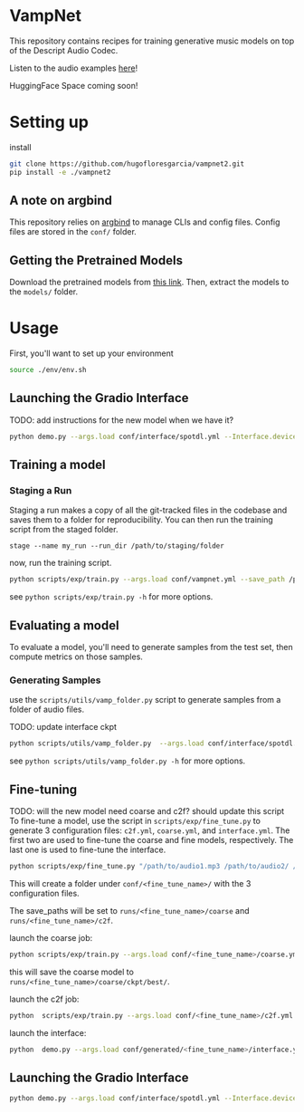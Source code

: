 # VampNet

This repository contains recipes for training generative music models on top of the Descript Audio Codec.

Listen to the audio examples [here](https://hugo-does-things.notion.site/VampNet-Music-Generation-via-Masked-Acoustic-Token-Modeling-e37aabd0d5f1493aa42c5711d0764b33?pvs=4)!

HuggingFace Space coming soon! 

# Setting up

install 

```bash
git clone https://github.com/hugofloresgarcia/vampnet2.git
pip install -e ./vampnet2
```

## A note on argbind
This repository relies on [argbind](https://github.com/pseeth/argbind) to manage CLIs and config files.
Config files are stored in the `conf/` folder.

## Getting the Pretrained Models

Download the pretrained models from [this link](https://drive.google.com/file/d/1ZIBMJMt8QRE8MYYGjg4lH7v7BLbZneq2/view?usp=sharing). Then, extract the models to the `models/` folder.

# Usage

First, you'll want to set up your environment
```bash
source ./env/env.sh
```

## Launching the Gradio Interface
TODO: add instructions for the new model when we have it? 
```bash
python demo.py --args.load conf/interface/spotdl.yml --Interface.device cuda
```

## Training a model

### Staging a Run

Staging a run makes a copy of all the git-tracked files in the codebase and saves them to a folder for reproducibility. You can then run the training script from the staged folder.

```
stage --name my_run --run_dir /path/to/staging/folder
```

now, run the training script. 

```bash
python scripts/exp/train.py --args.load conf/vampnet.yml --save_path /path/to/checkpoint
```

see `python scripts/exp/train.py -h` for more options.

## Evaluating a model

To evaluate a model, you'll need to generate samples from the test set, then compute metrics on those samples.

### Generating Samples
use the `scripts/utils/vamp_folder.py` script to generate samples from a folder of audio files.

TODO: update interface ckpt
```bash
python scripts/utils/vamp_folder.py  --args.load conf/interface/spotdl.yml --Interface.device cuda --exp_type sampling-steps
```

see `python scripts/utils/vamp_folder.py -h` for more options.

## Fine-tuning
TODO: will the new model need coarse and c2f? should update this script
To fine-tune a model, use the script in `scripts/exp/fine_tune.py` to generate 3 configuration files: `c2f.yml`, `coarse.yml`, and `interface.yml`.
The first two are used to fine-tune the coarse and fine models, respectively. The last one is used to fine-tune the interface.

```bash
python scripts/exp/fine_tune.py "/path/to/audio1.mp3 /path/to/audio2/ /path/to/audio3.wav" <fine_tune_name>
```

This will create a folder under `conf/<fine_tune_name>/` with the 3 configuration files.

The save_paths will be set to `runs/<fine_tune_name>/coarse` and `runs/<fine_tune_name>/c2f`.

launch the coarse job:
```bash
python scripts/exp/train.py --args.load conf/<fine_tune_name>/coarse.yml
```

this will save the coarse model to `runs/<fine_tune_name>/coarse/ckpt/best/`.

launch the c2f job:
```bash
python  scripts/exp/train.py --args.load conf/<fine_tune_name>/c2f.yml
```

launch the interface:
```bash
python  demo.py --args.load conf/generated/<fine_tune_name>/interface.yml
```


## Launching the Gradio Interface
```bash
python demo.py --args.load conf/interface/spotdl.yml --Interface.device cuda
```

